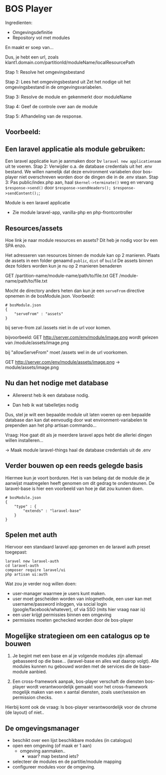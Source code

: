 # BOS Player

Ingredienten:
- Omgevingsdefinitie
- Repository vol met modules

En maakt er soep van...

Dus, je hebt een url, zoals klant1.domain.com/partitionId/moduleName/localResourcePath

Stap 1: Resolve het omgevingsbestand

Stap 2: Lees het omgevingsbestand uit
Zet het nodige uit het omgevingsbestand in de omgevingsvariabelen.

Stap 3: Resolve de module en gekenmerkt door moduleName

Stap 4: Geef de controle over aan de module

Stap 5: Afhandeling van de response.

## Voorbeeld:

## Een laravel applicatie als module gebruiken:

Een laravel applicatie kun je aanmaken door bv `laravel new applicatienaam` uit te voeren.
Stap 2: Verwijder o.a. de database credentials uit het .env bestand. We willen namelijk dat
deze environment variabelen door bos-player niet overschreven worden door de dingen die in de .env staan.
Stap 3: Pas public/index.php aan, haal `$kernel->terminate()` weg en vervang `$response->send()` door `$response->sendHeaders(); $response->sendContent();`;

Module is een laravel applicatie

- Zie module laravel-app, vanilla-php en php-frontcontroller

## Resources/assets
Hoe link je naar module resources en assets?
Dit heb je nodig voor bv een SPA enzo.

Het adresseren van resources binnen de module kan op 2 manieren.
Plaats de assets in een folder genaamd `public`, `dist` of `build`
De assets binnen deze folders worden kun je nu op 2 manieren benaderen

GET /partition-name/module-name/path/to/file.txt
GET /module-name/path/to/file.txt

Mocht de directory anders heten dan kun je een `serveFrom` directive
opnemen in de bosModule.json. Voorbeeld:

```
# bosModule.json
{
    "serveFrom" : "assets"
}
```

bij serve-from zal /assets niet in de 
url voor komen.

bijvoorbeeld:
GET http://server.com/env/module/image.png 
wordt gelezen van 
/module/assets/image.png

bij "allowServeFrom" moet /assets wel in de url voorkomen.

GET http://server.com/env/module/assets/image.png
-> module/assets/image.png

## Nu dan het nodige met database

- Allereerst heb ik een database nodig.

- Dan heb ik wat tabelletjes nodig

Dus, stel je wilt een bepaalde module uit laten voeren op een bepaalde database dan kan dat eenvoudig door wat environment-variabelen te prependen aan het php artisan commando...

Vraag: Hoe gaat dit als je meerdere laravel apps hebt die allerlei dingen willen installeren... 

-> Maak module laravel-things
haal de database credentials uit de .env

## Verder bouwen op een reeds gelegde basis

Hiermee kun je voort borduren. Het is van belang
dat de module die je aanwijst maatregelen heeft genomen om dit
gedrag te ondersteunen. De laravel-base is hier een voorbeeld 
van hoe je dat zou kunnen doen.
```
# bosModule.json
{
    "type" : {
        "extends" : "laravel-base"
    }
}
```

## Spelen met auth
Hiervoor een standaard laravel app genomen en de laravel auth preset
toegepast:

```
laravel new laravel-auth
cd laravel-auth
composer require laravel/ui
php artisan ui:auth
```

Wat zou je verder nog willen doen:
- user-manager waarmee je users kunt maken.
- user moet gescheiden worden van inlogmethode, een user
kan met username/password inloggen, via social login (google/facebook/whatever), of via SSO (mits hier vraag naar is)
- een user krijgt permissies binnen een omgeving
- permissies moeten gechecked worden door de bos-player


## Mogelijke strategieen om een catalogus op te bouwen
1. Je begint met een base en al je volgende modules zijn
    allemaal gebasseerd op die base...
    (laravel-base en alles wat daarop volgt). Alle modules
    kunnen nu gebouwd worden met de services die de base-module
    aanbied.

2. Een cross-framework aanpak, bos-player verschaft de diensten
    bos-player wordt verantwoordelijk gemaakt voor het cross-framework
    mogelijk maken van een x aantal diensten, zoals user/session en
    permission checks.

Hierbij komt ook de vraag: Is bos-player verantwoordelijk voor de 
chrome (de layout) of niet..

## De omgevingsmanager
- beschikt over een lijst beschikbare modules (in catalogus)
- open een omgeving (of maak er 1 aan)
    - omgeving aanmaken..
        - waar? map bestand iets?
- selecteer de modules en de partitie/module mapping
- configureer modules voor de omgeving.























